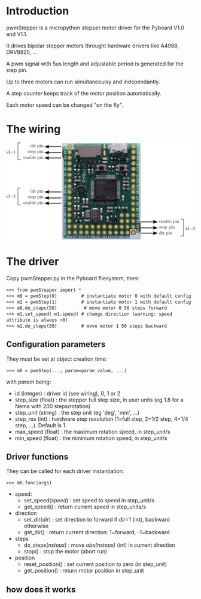# Introduction

pwmStepper is a micropython stepper motor driver for the Pyboard V1.0 and V1.1. 

It drives bipolar stepper motors throught hardware drivers like A4988, DRV8825, ...

A pwm signal with 5us length and adjustable period is generated for the step pin. 

Up to three motors can run simultaneoulsy and independantly.

A step counter keeps track of the motor position automatically.

Each motor speed can be changed "on the fly".

# The wiring

![wiring](./images/wiring.png)

# The driver

Copy pwmStepper.py in the Pyboard filesystem, then:

    >>> from pwmStepper import *
    >>> m0 = pwmStep(0)         # instantiate motor 0 with default config
    >>> m1 = pwmStep(1)         # instantiate motor 1 with default config
    >>> m0.do_steps(50)          # move motor 0 50 steps forward
    >>> m1.set_speed(-m1.speed) # change direction (warning: speed attribute is always >0)
    >>> m1.do_steps(50)         # move motor 1 50 steps backward

## Configuration parameters

They must be set at object creation time:

    >>> m0 = pwmStep(..., param=param_value, ...)

with *param* being:

- id (integer) : driver id (see wiring), 0, 1 or 2
- step_size (float) : the stepper full step size, in user units (eg 1.8 for a Nema with 200 steps/rotation)
- step_unit (string) : the step unit (eg 'deg', 'mm', ...)
- step_res (int) : hardware step resolution (1=full step, 2=1/2 step, 4=1/4 step, ...). Default is 1.
- max_speed (float) : the maximum rotation speed, in step_unit/s
- min_speed (float) : the minimum rotation speed, in step_unit/s

## Driver functions

They can be called for each driver instantiation:

    >>> m0.func(args)

- speed:
  - set_speed(*speed*) : set speed to *speed* in step_unit/s
  - get_speed() : return current speed in step_units/s
- direction
  - set_dir(*dir*) : set direction to forward if *dir*=1 (int), backward otherwise
  - get_dir() : return current direction: 1=forward, -1=backward
- steps
  - do_steps(*nsteps*) : move *abs(nsteps)* (int) in current direction
  - stop() : stop the motor (abort run)
- position
  - reset_position() : set current position to zero (in step_unit)
  - get_position() : return motor position in step_unit
 

## how does it works
